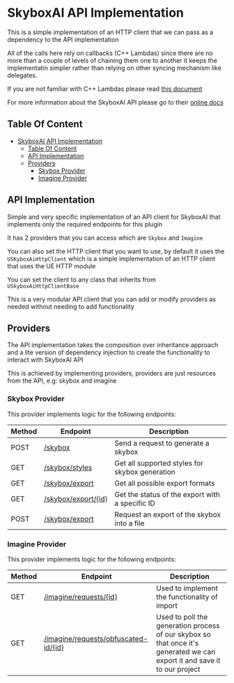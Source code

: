 # SkyboxAI API Implementation

This is a simple implementation of an HTTP client that we can pass as a dependency to the API implementation

All of the calls here rely on callbacks (C++ Lambdas) since there are no more than a couple of levels of chaining them one to another it keeps the implementatin simpler rather than relying on other syncing mechanism like delegates.

If you are not familiar with C++ Lambdas please read [this document](https://en.cppreference.com/w/cpp/language/lambda)

For more information about the SkyboxAI API please go to their [online docs](https://api-documentation.blockadelabs.com/api/)

## Table Of Content

- [SkyboxAI API Implementation](#skyboxai-api-implementation)
  - [Table Of Content](#table-of-content)
  - [API Implementation](#api-implementation)
  - [Providers](#providers)
    - [Skybox Provider](#skybox-provider)
    - [Imagine Provider](#imagine-provider)

## API Implementation

Simple and very specific implementation of an API client for SkyboxAI that implements only the required endpoints for this plugin

It has 2 providers that you can access which are `Skybox` and `Imagine`

You can also set the HTTP client that you want to use, by default it uses the `USKyboxAiHttpClient` which is a simple implementation of an HTTP client that uses the UE HTTP module

You can set the client to any class that inherits from `USkyboxAiHttpClientBase`

This is a very modular API client that you can add or modify providers as needed without needing to add functionality

## Providers

The API implementation takes the composition over inheritance approach and a lite version of dependency injection to create the functionality to interact with SkyboxAI API

This is achieved by implementing providers, providers are just resources from the API, e.g: skybox and imagine

### Skybox Provider

This provider implements logic for the following endpoints:

| Method | Endpoint                                                                                                     | Description                                     |
| ------ | ------------------------------------------------------------------------------------------------------------ | ----------------------------------------------- |
| POST   | [/skybox](https://api-documentation.blockadelabs.com/api/skybox.html#generate-skybox)                        | Send a request to generate a skybox             |
| GET    | [/skybox/styles](https://api-documentation.blockadelabs.com/api/skybox.html#get-skybox-styles)               | Get all supported styles for skybox generation  |
| GET    | [/skybox/export](https://api-documentation.blockadelabs.com/api/skybox-exports.html#get-export-types)        | Get all possible export formats                 |
| GET    | [/skybox/export/{id}](https://api-documentation.blockadelabs.com/api/skybox-exports.html#get-export-request) | Get the status of the export with a specific ID |
| POST   | [/skybox/export](https://api-documentation.blockadelabs.com/api/skybox-exports.html#request-export)          | Request an export of the skybox into a file     |

### Imagine Provider

This provider implements logic for the following endpoints:

| Method | Endpoint                                                                                                                       | Description                                                                                                               |
| ------ | ------------------------------------------------------------------------------------------------------------------------------ | ------------------------------------------------------------------------------------------------------------------------- |
| GET    | [/imagine/requests/{id}](https://api-documentation.blockadelabs.com/api/skybox.html#get-skybox-by-id) | Used to implement the functionality of import |
| GET    | [/imagine/requests/obfuscated-id/{id}](https://api-documentation.blockadelabs.com/api/skybox.html#get-skybox-by-obfuscated-id) | Used to poll the generation process of our skybox so that once it's generated we can export it and save it to our project |

